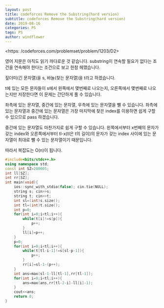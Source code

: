 ```yaml
---
layout: post
title: codeforces Remove the Substring(hard version)
subtitle: codeforces Remove the Substring(hard version)
date: 2019-08-16
categories: PS
tags: PS
author: windflower
---
```


<https: /codeforces.com/problemset/problem/1203/D2>

영어 지문은 아직도 읽기 까다로운 것 같습니다. substring이 연속할 필요가 없다는 조건을 연속해야 한다는 조건으로 보고 한참 헤맸습니다.

짚더미(긴 문자열)을 s, 바늘(찾는 문자열)을 t라고 하겠습니다.

t에 있는 모든 문자들이 s에서 왼쪽에서 몇번째로 나오는지, 오른쪽에서 몇번째로 나오는지만 저장한다면 이 문제는 간단하게 풀 수 있습니다.

좌측에 있는 문자열, 중간에 있는 문자열, 우측에 있는 문자열을 뺄 수 있습니다. 좌측에 있는 문자열과 중간에 있는 문자열은 가장 마지막에 찾은 index를 이용하면 쉽게 구할 수 있으므로 pass 하겠습니다.

중간에 있는 문자열도 마찬가지로 쉽게 구할 수 있습니다. 왼쪽에서부터 x번째의 문자가 갖는 index와 오른쪽에서부터 tl-x(tl은 t의 길이)의 문자가 갖는 index 사이에 있는 문자열이 최대로 뺄 수 있는 문자열이기 때문입니다.

따라서 복잡도는 O(n)이 됩니다.

```cpp
#include<bits/stdc++.h>
using namespace std;
const int SZ=200005;
int ll[SZ];
int rr[SZ];
int main(void){
	ios::sync_with_stdio(false); cin.tie(NULL);
	string s; cin>>s;
	string t; cin>>t;
	int sl=(int)s.size();
	int tl=(int)t.size();
	int p=0;
	for(int i=0;i<tl;i++){
		while(t[i]!=s[p]){
			p++;
		}
		ll[i]=p++;
	}
	p=0;
	for(int i=0;i<tl;i++){
		while(t[tl-i-1]!=s[sl-p-1]){
			p++;
		}
		rr[i]=sl-1-(p++);
	}
	int ans=max(sl-1-ll[tl-1],rr[tl-1]);
	for(int i=0;i<tl;i++){
		ans=max(ans,rr[tl-2-i]-ll[i]-1);
	}
	cout<<ans;
	return 0;
}
```
